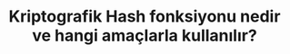 ---
layout: post
title: Kriptografik Hash fonksiyonu nedir ve hangi amaçlarla kullanılır?
ext-url: https://medium.com/@gokhansengun/kriptografik-hash-fonksiyonu-nedir-ve-hangi-ama%C3%A7larla-kullan%C4%B1l%C4%B1r-94bdee56fa93
lang: tr
medium: yes
---